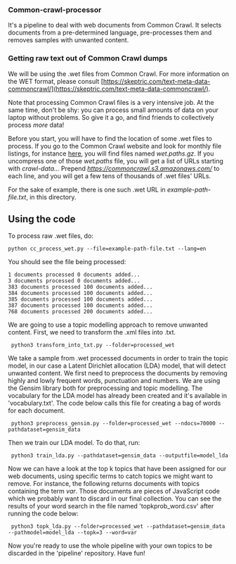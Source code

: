 ### Common-crawl-processor
It's a pipeline to deal with web documents from Common Crawl. It selects documents from a pre-determined language, pre-processes them and removes samples with unwanted content. 

### Getting raw text out of Common Crawl dumps

We will be using the .wet files from Common Crawl. For more information on the WET format, please consult [https://skeptric.com/text-meta-data-commoncrawl/](https://skeptric.com/text-meta-data-commoncrawl/).

Note that processing Common Crawl files is a very intensive job. At the same time, don't be shy: you can process small amounts of data on your laptop without problems. So give it a go, and find friends to collectively process *more* data!

Before you start, you will have to find the location of some .wet files to process. If you go to the Common Crawl website and look for monthly file listings, for instance [here](https://commoncrawl.s3.amazonaws.com/crawl-data/CC-MAIN-2020-50/index.html), you will find files named *wet.paths.gz*. If you uncompress one of those *wet.paths* file, you will get a list of URLs starting with *crawl-data...* Prepend *https://commoncrawl.s3.amazonaws.com/* to each line, and you will get a few tens of thousands of .wet files' URLs.

For the sake of example, there is one such .wet URL in *example-path-file.txt*, in this directory.

## Using the code


To process raw .wet files, do:

    python cc_process_wet.py --file=example-path-file.txt --lang=en
    
You should see the file being processed:

    1 documents processed 0 documents added...
    3 documents processed 0 documents added...
    383 documents processed 100 documents added...
    384 documents processed 100 documents added...
    385 documents processed 100 documents added...
    387 documents processed 100 documents added...
    768 documents processed 200 documents added...
    
We are going to use a topic modelling approach to remove unwanted content. First, we need to transform the .xml files into .txt.

     python3 transform_into_txt.py --folder=processed_wet
     
We take a sample from .wet processed documents in order to train the topic model, in our case a Latent Dirichlet allocation (LDA) model, that will detect unwanted content. We first need to preprocess the documents by removing highly and lowly frequent words, punctuation and numbers. We are using the Gensim library both for preprocessing and topic modelling. The vocabulary for the LDA model has already been created and it's available in 'vocabulary.txt'. The code below calls this file for creating a bag of words for each document. 

     python3 preprocess_gensim.py --folder=processed_wet --ndocs=70000 --pathdataset=gensim_data
     
Then we train our LDA model. To do that, run:

     python3 train_lda.py --pathdataset=gensim_data --outputfile=model_lda
     
Now we can have a look at the top k topics that have been assigned for our web documents, using specific terms to catch topics we might want to remove. For instance, the following returns documents with topics containing the term *var*. Those documents are pieces of JavaScript code which we probably want to discard in our final collection. You can see the results of your word search in the file named 'topkprob_word.csv' after running the code below: 

     python3 topk_lda.py --folder=processed_wet --pathdataset=gensim_data --pathmodel=model_lda --topk=3 --word=var

Now you're ready to use the whole pipeline with your own topics to be discarded in the 'pipeline' repository. Have fun!

     

